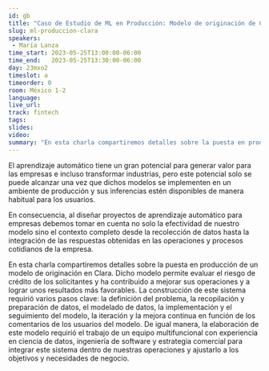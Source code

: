```yaml
---
id: gb
title: "Caso de Estudio de ML en Producción: Modelo de originación de Clara"
slug: ml-produccion-clara
speakers:
 - María Lanza
time_start: 2023-05-25T13:00:00-06:00
time_end:   2023-05-25T13:30:00-06:00
day: 23mxo2
timeslot: a
timeorder: 0
room: México 1-2
language: 
live_url: 
track: fintech
tags:
slides: 
video: 
summary: "En esta charla compartiremos detalles sobre la puesta en producción de un modelo de originación en Clara. Dicho modelo permite evaluar el riesgo de crédito de los solicitantes y ha contribuido a mejorar sus operaciones y a lograr unos resultados más favorables."
---
```


El aprendizaje automático tiene un gran potencial para generar valor para las empresas e incluso transformar industrias, pero este potencial solo se puede alcanzar una vez que dichos modelos se implementen en un ambiente de producción y sus inferencias estén disponibles de manera habitual para los usuarios.

En consecuencia, al diseñar proyectos de aprendizaje automático para empresas debemos tomar en cuenta no solo la efectividad de nuestro modelo sino el contexto completo desde la recolección de datos hasta la integración de las respuestas obtenidas en las operaciones y procesos cotidianos de la empresa. 

En esta charla compartiremos detalles sobre la puesta en producción de un modelo de originación en Clara. Dicho modelo permite evaluar el riesgo de crédito de los solicitantes y ha contribuido a mejorar sus operaciones y a lograr unos resultados más favorables. La construcción de este sistema requirió varios pasos clave: la definición del problema, la recopilación y preparación de datos, el modelado de datos, la implementación y el seguimiento del modelo, la iteración y la mejora continua en función de los comentarios de los usuarios del modelo. De igual manera, la elaboración de este modelo requirió el trabajo de un equipo multifuncional con experiencia en ciencia de datos, ingeniería de software y estrategia comercial para integrar este sistema dentro de nuestras operaciones y ajustarlo a los objetivos y necesidades de negocio.
